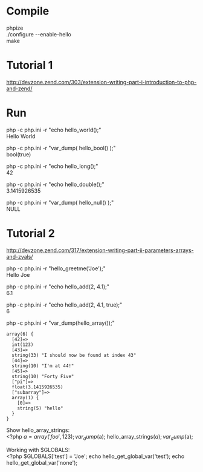 # Compile

phpize  
./configure --enable-hello  
make  

# Tutorial 1

http://devzone.zend.com/303/extension-writing-part-i-introduction-to-php-and-zend/

# Run

php -c php.ini -r "echo hello_world();"  
Hello World

php -c php.ini -r "var_dump( hello_bool() );"  
bool(true)

php -c php.ini -r "echo hello_long();"  
42

php -c php.ini -r "echo hello_double();"  
3.1415926535

php -c php.ini -r "var_dump( hello_null() );"  
NULL


# Tutorial 2

http://devzone.zend.com/317/extension-writing-part-ii-parameters-arrays-and-zvals/

php -c php.ini -r "hello_greetme('Joe');"  
Hello Joe

php -c php.ini -r "echo hello_add(2, 4.1);"  
6.1

php -c php.ini -r "echo hello_add(2, 4.1, true);"  
6

php -c php.ini -r "var_dump(hello_array());"  

    array(6) {
      [42]=>
      int(123)
      [43]=>
      string(33) "I should now be found at index 43"
      [44]=>
      string(10) "I'm at 44!"
      [45]=>
      string(10) "Forty Five"
      ["pi"]=>
      float(3.1415926535)
      ["subarray"]=>
      array(1) {
        [0]=>
        string(5) "hello"
      }
    }


Show hello_array_strings:  
    <?php
    $a = array('foo', 123);
    var_dump($a);
    hello_array_strings($a);
    var_dump($a);

Working with $GLOBALS:  
    <?php
    $GLOBALS['test'] = 'Joe';
    echo hello_get_global_var('test');
    echo hello_get_global_var('none');


